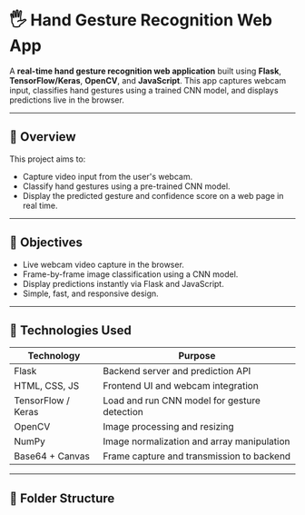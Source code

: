 # 🖐️ Hand Gesture Recognition Web App

A **real-time hand gesture recognition web application** built using **Flask**, **TensorFlow/Keras**, **OpenCV**, and **JavaScript**. This app captures webcam input, classifies hand gestures using a trained CNN model, and displays predictions live in the browser.

---

## 📌 Overview

This project aims to:
- Capture video input from the user's webcam.
- Classify hand gestures using a pre-trained CNN model.
- Display the predicted gesture and confidence score on a web page in real time.

---

## 🎯 Objectives

- Live webcam video capture in the browser.
- Frame-by-frame image classification using a CNN model.
- Display predictions instantly via Flask and JavaScript.
- Simple, fast, and responsive design.

---

## 🔧 Technologies Used

| Technology         | Purpose                                      |
|--------------------|----------------------------------------------|
| Flask              | Backend server and prediction API           |
| HTML, CSS, JS      | Frontend UI and webcam integration           |
| TensorFlow / Keras | Load and run CNN model for gesture detection |
| OpenCV             | Image processing and resizing                |
| NumPy              | Image normalization and array manipulation   |
| Base64 + Canvas    | Frame capture and transmission to backend    |

---

## 📁 Folder Structure

